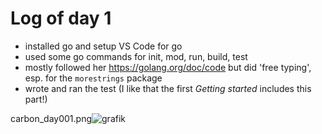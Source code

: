 # Log of day 1

- installed go and setup VS Code for go
- used some go commands for init, mod, run, build, test
- mostly followed her https://golang.org/doc/code but did 'free typing', esp. for the `morestrings` package
- wrote and ran the test (I like that the first *Getting started* includes this part!)

carbon_day001.png![grafik](https://user-images.githubusercontent.com/1933852/141524572-4c437056-f6b7-4890-b79c-50ddbb8c5cad.png)
